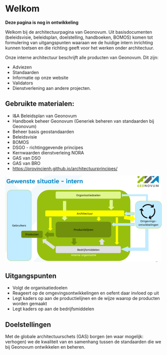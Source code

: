 # Welkom

**Deze pagina is nog in ontwikkeling**

Welkom bij de architectuurpagina van Geonovum. Uit basisdocumenten (beleidsvisie, beleidsplan, doelstelling, handboeken, BOMOS) komen tot formulering van uitgangspunten waaraan we de huidige intern inrichting kunnen toetsen en die richting geeft voor het werken onder architectuur.

Onze interne architectuur beschrijft alle producten van Geonovum. Dit zijn:

- Adviezen
- Standaarden
- Informatie op onze website
- Validators
- Dienstverlening aan andere projecten.

## Gebruikte materialen:

- I&A Beleidsplan van Geonovum
- Handboek beheer Geonovum  (Generiek beheren van standaarden bij Geonovum)
- Beheer basis geostandaarden
- Beleidsvisie
- BOMOS
- DSGO - richtinggevende principes
- Kernwaarden dienstverleing NORA
- GAS van DSO
- GAS van BRO
- <https://provincienh.github.io/architectuurprincipes/>

![alt text](image.png)

## Uitgangspunten

- Volgt de organisatiedoelen
- Reageert op de omgevingsontwikkelingen en oefent daar invloed op uit
- Legt kaders op aan de productielijnen en de wijze waarop de producten worden gemaakt
- Legt kaders op aan de bedrijfsmiddelen

## Doelstellingen

Met de globale architectuurschets (GAS) borgen (en waar mogelijk: verhogen) we de kwaliteit van en samenhang tussen de standaarden die we bij Geonovum ontwikkelen en beheren. 

